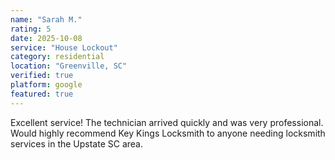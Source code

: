 ```yaml
---
name: "Sarah M."
rating: 5
date: 2025-10-08
service: "House Lockout"
category: residential
location: "Greenville, SC"
verified: true
platform: google
featured: true
---
```


Excellent service! The technician arrived quickly and was very professional. Would highly recommend Key Kings Locksmith to anyone needing locksmith services in the Upstate SC area.
